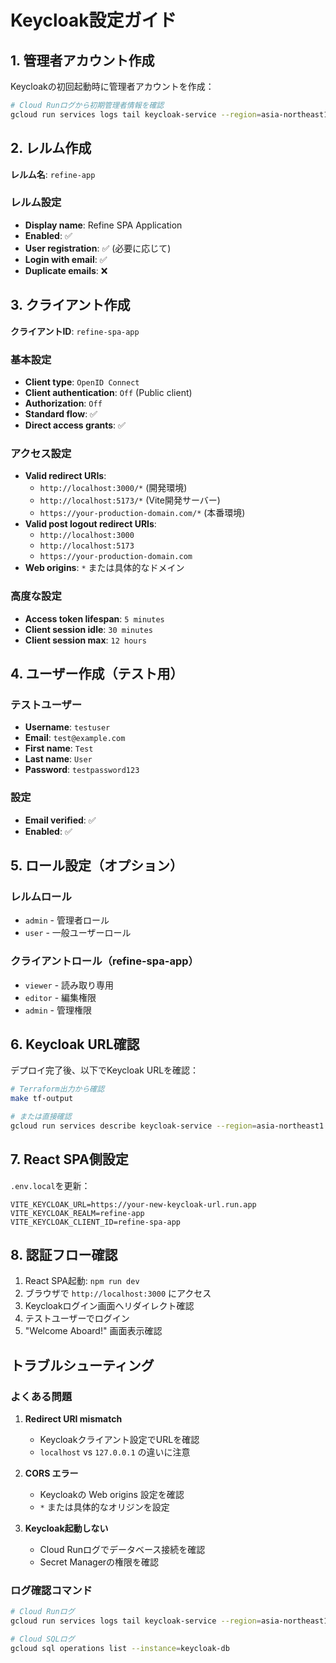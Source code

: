# Keycloak設定ガイド

## 1. 管理者アカウント作成

Keycloakの初回起動時に管理者アカウントを作成：

```bash
# Cloud Runログから初期管理者情報を確認
gcloud run services logs tail keycloak-service --region=asia-northeast1
```

## 2. レルム作成

**レルム名**: `refine-app`

### レルム設定
- **Display name**: Refine SPA Application
- **Enabled**: ✅
- **User registration**: ✅ (必要に応じて)
- **Login with email**: ✅
- **Duplicate emails**: ❌

## 3. クライアント作成

**クライアントID**: `refine-spa-app`

### 基本設定
- **Client type**: `OpenID Connect`
- **Client authentication**: `Off` (Public client)
- **Authorization**: `Off`
- **Standard flow**: ✅
- **Direct access grants**: ✅

### アクセス設定  
- **Valid redirect URIs**:
  - `http://localhost:3000/*` (開発環境)
  - `http://localhost:5173/*` (Vite開発サーバー)
  - `https://your-production-domain.com/*` (本番環境)
- **Valid post logout redirect URIs**: 
  - `http://localhost:3000`
  - `http://localhost:5173`
  - `https://your-production-domain.com`
- **Web origins**: `*` または具体的なドメイン

### 高度な設定
- **Access token lifespan**: `5 minutes`
- **Client session idle**: `30 minutes`
- **Client session max**: `12 hours`

## 4. ユーザー作成（テスト用）

### テストユーザー
- **Username**: `testuser`
- **Email**: `test@example.com`
- **First name**: `Test`
- **Last name**: `User`
- **Password**: `testpassword123`

### 設定
- **Email verified**: ✅
- **Enabled**: ✅

## 5. ロール設定（オプション）

### レルムロール
- `admin` - 管理者ロール
- `user` - 一般ユーザーロール

### クライアントロール（refine-spa-app）
- `viewer` - 読み取り専用
- `editor` - 編集権限
- `admin` - 管理権限

## 6. Keycloak URL確認

デプロイ完了後、以下でKeycloak URLを確認：

```bash
# Terraform出力から確認
make tf-output

# または直接確認
gcloud run services describe keycloak-service --region=asia-northeast1 --format="value(status.url)"
```

## 7. React SPA側設定

`.env.local`を更新：

```env
VITE_KEYCLOAK_URL=https://your-new-keycloak-url.run.app
VITE_KEYCLOAK_REALM=refine-app
VITE_KEYCLOAK_CLIENT_ID=refine-spa-app
```

## 8. 認証フロー確認

1. React SPA起動: `npm run dev`
2. ブラウザで `http://localhost:3000` にアクセス
3. Keycloakログイン画面へリダイレクト確認
4. テストユーザーでログイン
5. "Welcome Aboard!" 画面表示確認

## トラブルシューティング

### よくある問題

1. **Redirect URI mismatch**
   - Keycloakクライアント設定でURLを確認
   - `localhost` vs `127.0.0.1` の違いに注意

2. **CORS エラー**
   - Keycloakの Web origins 設定を確認
   - `*` または具体的なオリジンを設定

3. **Keycloak起動しない**
   - Cloud Runログでデータベース接続を確認
   - Secret Managerの権限を確認

### ログ確認コマンド

```bash
# Cloud Runログ
gcloud run services logs tail keycloak-service --region=asia-northeast1

# Cloud SQLログ
gcloud sql operations list --instance=keycloak-db
```